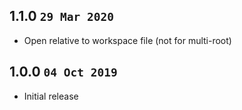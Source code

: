 ## 1.1.0 `29 Mar 2020`

- Open relative to workspace file (not for multi-root)

## 1.0.0 `04 Oct 2019`

- Initial release
